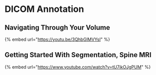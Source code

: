 # DICOM Annotation

## Navigating Through Your Volume

{% embed url="https://youtu.be/3QhbGlMVYsI" %}

## Getting Started With Segmentation, Spine MRI

{% embed url="https://www.youtube.com/watch?v=tU7ikOJgPUM" %}
